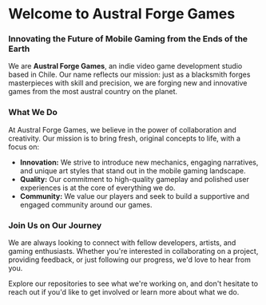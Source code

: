 <h1>Welcome to Austral Forge Games</h1>

<h3>Innovating the Future of Mobile Gaming from the Ends of the Earth</h3>

<p>
  We are <strong>Austral Forge Games</strong>, an indie video game development studio based in Chile. Our name reflects our mission: just as a blacksmith forges masterpieces with skill and precision, we are forging new and innovative games from the most austral country on the planet.
</p>

<h3>What We Do</h3>

<p>
  At Austral Forge Games, we believe in the power of collaboration and creativity. Our mission is to bring fresh, original concepts to life, with a focus on:
</p>

<ul>
  <li><strong>Innovation:</strong> We strive to introduce new mechanics, engaging narratives, and unique art styles that stand out in the mobile gaming landscape.</li>
  <li><strong>Quality:</strong> Our commitment to high-quality gameplay and polished user experiences is at the core of everything we do.</li>
  <li><strong>Community:</strong> We value our players and seek to build a supportive and engaged community around our games.</li>
</ul>

<h3>Join Us on Our Journey</h3>

<p>
  We are always looking to connect with fellow developers, artists, and gaming enthusiasts. Whether you're interested in collaborating on a project, providing feedback, or just following our progress, we'd love to hear from you.
</p>

<p>
  Explore our repositories to see what we're working on, and don't hesitate to reach out if you'd like to get involved or learn more about what we do.
</p>
